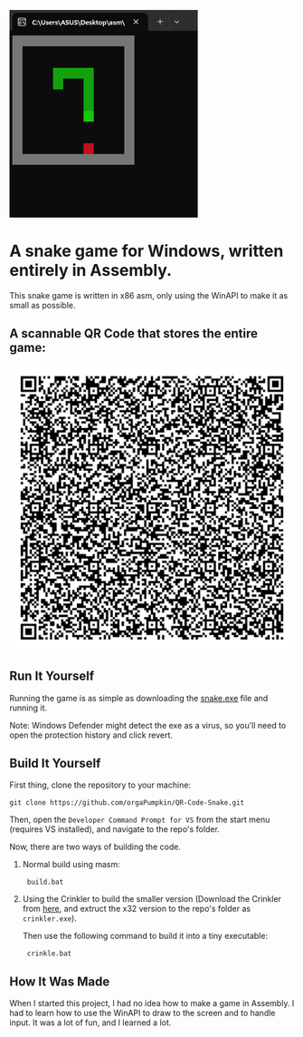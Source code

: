 ![Snake](https://github.com/orgaPumpkin/QR-Code-Snake/blob/main/snake.png?raw=true)
# A snake game for Windows, written entirely in Assembly.
This snake game is written in x86 asm, only using the WinAPI to make it as small as possible.

## A scannable QR Code that stores the entire game:
![QR Code](https://github.com/orgaPumpkin/QR-Code-Snake/blob/main/QRCode.png?raw=true)

## Run It Yourself
Running the game is as simple as downloading the [snake.exe](https://github.com/orgaPumpkin/QR-Code-Snake/blob/main/snake.exe) file and running it.

Note: Windows Defender might detect the exe as a virus, so you'll need to open the protection history and click revert.

## Build It Yourself
First thing, clone the repository to your machine:

    git clone https://github.com/orgaPumpkin/QR-Code-Snake.git

Then, open the `Developer Command Prompt for VS` from the start menu (requires VS installed), and navigate to the repo's folder.

Now, there are two ways of building the code.

1. Normal build using masm:

        build.bat

2. Using the Crinkler to build the smaller version
(Download the Crinkler from [here](https://github.com/runestubbe/Crinkler/releases/tag/v2.3),
and extruct the x32 version to the repo's folder as `crinkler.exe`). 

   Then use the following command to build it into a tiny executable:

        crinkle.bat

## How It Was Made
When I started this project, I had no idea how to make a game in Assembly. I had to learn how to use the WinAPI to
 draw to the screen and to handle input. It was a lot of fun, and I learned a lot.

